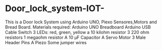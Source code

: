 # Door_lock_system-IOT-
This is a Door lock System using Arduino UNO, Piexo Sensores,Motors and Bread Board.
Materials required:
Arduino UNO
Breadboard
Arduino USB Cable
Switch
3 LEDs: red, green, yellow
a 10 kilohm resistor
3 220 ohm resistors
1 megaohm resistor
A 10 µF Capacitor
A Servo Motor
3 Male Header Pins
A Piezo
Some jumper wires
